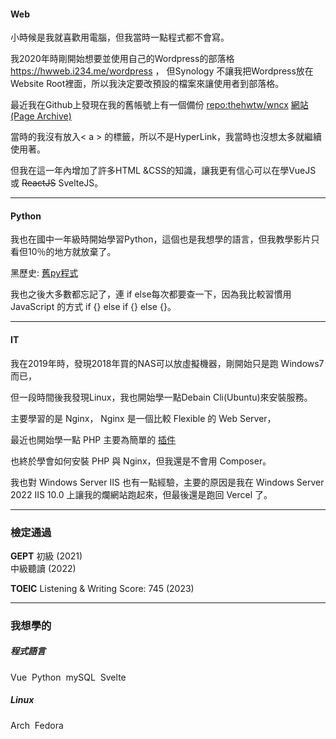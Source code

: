 #### Web
小時候是我就喜歡用電腦，但我當時一點程式都不會寫。

我2020年時剛開始想要並使用自己的Wordpress的部落格 https://hwweb.i234.me/wordpress ， 但Synology 不讓我把Wordpress放在 Website Root裡面，所以我決定要改預設的檔案來讓使用者到部落格。

最近我在Github上發現在我的舊帳號上有一個備份 [repo:thehwtw/wncx](https://github.com/thehwtw/wncx) [網站 (Page Archive)](https://old-hwweb-website.pages.dev/)


當時的我沒有放入< a > 的標籤，所以不是HyperLink，我當時也沒想太多就繼續使用著。


但我在這一年內增加了許多HTML &CSS的知識，讓我更有信心可以在學VueJS 或 ~~ReactJS~~ SvelteJS。


---
#### Python
我也在國中一年級時開始學習Python，這個也是我想學的語言，但我教學影片只看但10％的地方就放棄了。


黑歷史: [舊py程式](https://github.com/thehwtw/hwpythontest1)


我也之後大多數都忘記了，連 if else每次都要查一下，因為我比較習慣用 JavaScript 的方式 if {} else if {} else {}。

---
#### IT
我在2019年時，發現2018年買的NAS可以放虛擬機器，剛開始只是跑 Windows7 而已，


但一段時間後我發現Linux，我也開始學一點Debain Cli(Ubuntu)來安裝服務。


主要學習的是 Nginx， Nginx 是一個比較 Flexible 的 Web Server，


最近也開始學一點 PHP 主要為簡單的 [插件](https://github.com/hpware/php-plugins)


也終於學會如何安裝 PHP 與 Nginx，但我還是不會用 Composer。


我也對 Windows Server IIS 也有一點經驗，主要的原因是我在 Windows Server 2022 IIS 10.0 上讓我的爛網站跑起來，但最後還是跑回 Vercel 了。

--- 
### 檢定通過
**GEPT**
初級 (2021)  
中級聽讀 (2022)

**TOEIC**
Listening & Writing Score: 745 (2023)

--- 
### 我想學的
##### 程式語言
Vue&nbsp; Python&nbsp; mySQL&nbsp; Svelte

##### Linux
Arch&nbsp; Fedora
